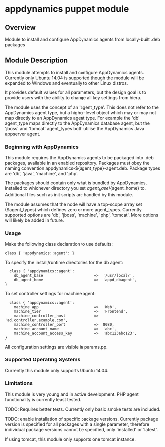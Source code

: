 # appdynamics puppet module

## Overview

Module to install and configure AppDynamics agents from locally-built .deb packages

## Module Description

This module attempts to install and configure AppDynamics agents.  Currently
only Ubuntu 14.04 is supported though the module will be expanded to Windows
and eventually to other Linux distros.

It provides default values for all parameters, but the design goal is to provide
users with the ability to change all key settings from hiera.

The module uses the concept of an 'agent_type'.  This does not refer to the
AppDynamics agent type, but a higher-level object which may or may not map
directly to an AppDynamics agent type.  For example the 'db' agent_type maps
directly to the AppDynamics database agent, but the 'jboss' and 'tomcat'
agent_types both utilise the AppDynamics Java appserver agent.

### Beginning with AppDynamics

This module requires the AppDynamics agents to be packaged into .deb packages,
available in an enabled repository. Packages must obey the naming convention
appdynamics-${agent_type}-agent.deb.  Package types are 'db', 'java', 'machine',
and 'php'.

The packages should contain only what is bundled by AppDynamics, installed to
whichever directory you set ${agent_base}/${agent_home} to. Additional files
such as init scripts are handled by this module.

The module assumes that the node will have a top-scope array set ($agent_types)
which defines zero or more agent_types.  Currently supported options are 'db',
'jboss', 'machine', 'php', 'tomcat'.  More options will likely be added in
future.

### Usage

Make the following class declaration to use defaults:

```puppet
class { 'appdynamics::agent': }
```

To specify the install/runtime directories for the db agent:

```puppet
  class { 'appdynamics::agent':
    db_agent_base                       =>  '/usr/local/',
    db_agent_home                       =>  'appd_dbagent',
}
```

To set controller settings for machine agent:
```puppet
  class { 'appdynamics::agent':
    machine_app                         =>  'Web',
    machine_tier                        =>  'Frontend',
    machine_controller_host             =>  'ad.controller.example.com',
    machine_controller_port             =>  8080,
    machine_account_name                =>  'abc',
    machine_account_access_key          =>  'abc123abc123',
}
```

All configuration settings are visible in params.pp.

### Supported Operating Systems

Currently this module only supports Ubuntu 14.04.

### Limitations

This module is very young and in active development.  PHP agent functionality is
currently least tested.

TODO: Requires better tests.
Currently only basic smoke tests are included.

TODO: enable installation of specific package versions.
Currently package version is specified for all packages with a single parameter,
therefore individual package versions cannot be specified, only 'installed' or
'latest'.

If using tomcat, this module only supports one tomcat instance.
